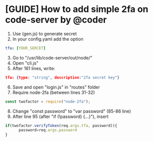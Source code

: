 # [GUIDE] How to add simple 2fa on code-server by @coder
1. Use (gen.js) to generate secret
2. In your config.yaml add the option
```yaml
tfa: [YOUR_SERCET]
```
3. Go to "/usr/lib/code-server/out/node/"
4. Open "cli.js"
5. After 161 lines, write:
```json
tfa: {type: "string", description:"2fa secret key"}
```
6. Save and open "login.js" in "routes" folder
7. Require node-2fa (between lines 31-32)
```js
const twofactor = require("node-2fa");
```
8. Change "const password" to "var password" (85-86 line)
9. After line 95 (after "if (!password) {...}"), insert
```js
if(twofactor.verifyToken(req.args.tfa, password)){
      password=req.args.password
}
```

